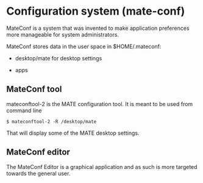 # Configuration system (mate-conf)

MateConf is a system that was invented to make application preferences more
manageable for system administrators.

MateConf stores data in the user space in $HOME/.mateconf:

  * desktop/mate for desktop settings

  * apps 

## MateConf tool

mateconftool-2 is the MATE configuration tool. It is meant to be used from
command line

    
    
    $ mateconftool-2 -R /desktop/mate

That will display some of the MATE desktop settings.

## MateConf editor

The MateConf Editor is a graphical application and as such is more targeted
towards the general user.
